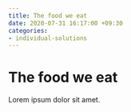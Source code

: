 ```yaml
---
title: The food we eat
date: 2020-07-31 16:17:00 +09:30
categories:
- individual-solutions
---
```


# The food we eat

Lorem ipsum dolor sit amet.